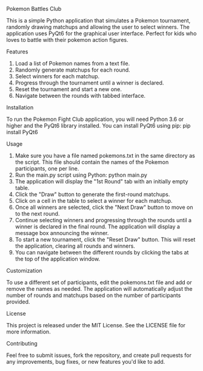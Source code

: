 Pokemon Battles Club

This is a simple Python application that simulates a Pokemon tournament, randomly drawing matchups and allowing the user to select winners. The application uses PyQt6 for the graphical user interface. Perfect for kids who loves to battle with their pokemon action figures.

Features

1. Load a list of Pokemon names from a text file.
2. Randomly generate matchups for each round.
3. Select winners for each matchup.
4. Progress through the tournament until a winner is declared.
5. Reset the tournament and start a new one.
6. Navigate between the rounds with tabbed interface.

Installation

To run the Pokemon Fight Club application, you will need Python 3.6 or higher and the PyQt6 library installed. You can install PyQt6 using pip:
pip install PyQt6

Usage

1. Make sure you have a file named pokemons.txt in the same directory as the script. This file should contain the names of the Pokemon participants, one per line.
2. Run the main.py script using Python:
python main.py
3. The application will display the "1st Round" tab with an initially empty table.
4. Click the "Draw" button to generate the first-round matchups.
5. Click on a cell in the table to select a winner for each matchup.
6. Once all winners are selected, click the "Next Draw" button to move on to the next round.
7. Continue selecting winners and progressing through the rounds until a winner is declared in the final round. The application will display a message box announcing the winner.
8. To start a new tournament, click the "Reset Draw" button. This will reset the application, clearing all rounds and winners.
9. You can navigate between the different rounds by clicking the tabs at the top of the application window.

Customization

To use a different set of participants, edit the pokemons.txt file and add or remove the names as needed. The application will automatically adjust the number of rounds and matchups based on the number of participants provided.

License

This project is released under the MIT License. See the LICENSE file for more information.

Contributing

Feel free to submit issues, fork the repository, and create pull requests for any improvements, bug fixes, or new features you'd like to add.
